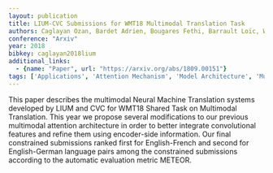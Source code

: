 ```yaml
---
layout: publication
title: LIUM-CVC Submissions for WMT18 Multimodal Translation Task
authors: Caglayan Ozan, Bardet Adrien, Bougares Fethi, Barrault Loïc, Wang Kai, Masana Marc, Herranz Luis, Van De Weijer Joost
conference: "Arxiv"
year: 2018
bibkey: caglayan2018lium
additional_links:
  - {name: "Paper", url: "https://arxiv.org/abs/1809.00151"}
tags: ['Applications', 'Attention Mechanism', 'Model Architecture', 'Multimodal Models']
---
```

This paper describes the multimodal Neural Machine Translation systems developed by LIUM and CVC for WMT18 Shared Task on Multimodal Translation. This year we propose several modifications to our previous multimodal attention architecture in order to better integrate convolutional features and refine them using encoder-side information. Our final constrained submissions ranked first for English-French and second for English-German language pairs among the constrained submissions according to the automatic evaluation metric METEOR.
